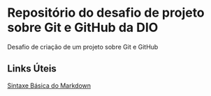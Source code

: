 # Repositório do desafio de projeto sobre Git e GitHub da DIO
Desafio de criação de um projeto sobre Git e GitHub

## Links Úteis
[Sintaxe Básica do Markdown](https://www.markdownguide.org/)
